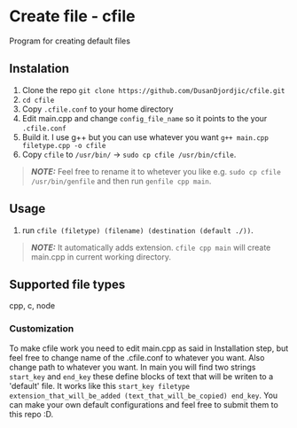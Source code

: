 # Create file - cfile
Program for creating default files

## Instalation
1. Clone the repo `git clone https://github.com/DusanDjordjic/cfile.git`
2. `cd cfile`
3. Copy `.cfile.conf` to your home directory
4. Edit main.cpp and change `config_file_name` so it points to the your `.cfile.conf`
5. Build it. I use g++ but you can use whatever you want `g++ main.cpp filetype.cpp -o cfile`
6. Copy `cfile` to `/usr/bin/` -> `sudo cp cfile /usr/bin/cfile`.
> **_NOTE:_** Feel free to rename it to whetever you like e.g. `sudo cp cfile /usr/bin/genfile` and then run `genfile cpp main`.

## Usage
1. run `cfile (filetype) (filename) (destination (default ./))`.
> **_NOTE:_** It automatically adds extension. `cfile cpp main` will create main.cpp in current working directory.

## Supported file types
cpp, c, node

### Customization
To make cfile work you need to edit main.cpp as said in Installation step, but feel free to change name of the .cfile.conf to whatever you want.
Also change path to whatever you want.
In main you will find two strings `start_key` and `end_key` these define blocks of text that will be writen to a 'default' file.
It works like this `start_key filetype extension_that_will_be_added (text_that_will_be_copied) end_key`. You can make your own default configurations and feel free to submit them to this repo :D.
